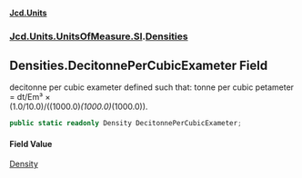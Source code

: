#### [Jcd.Units](index.md 'index')
### [Jcd.Units.UnitsOfMeasure.SI](Jcd.Units.UnitsOfMeasure.SI.md 'Jcd.Units.UnitsOfMeasure.SI').[Densities](Densities.md 'Jcd.Units.UnitsOfMeasure.SI.Densities')

## Densities.DecitonnePerCubicExameter Field

decitonne per cubic exameter defined such that: tonne per cubic petameter = dt/Em³ ×  
(1.0/10.0)/((1000.0)*(1000.0)*(1000.0)).

```csharp
public static readonly Density DecitonnePerCubicExameter;
```

#### Field Value
[Density](Density.md 'Jcd.Units.UnitTypes.Density')